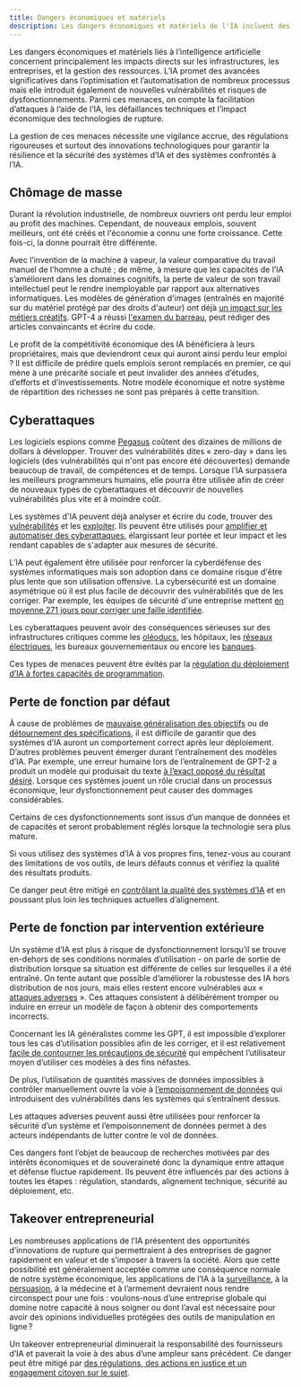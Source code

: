 ```yaml
---
title: Dangers économiques et matériels
description: Les dangers économiques et matériels de l'IA incluent des impacts sur les infrastructures et les entreprises, de nouvelles vulnérabilités, et des défis d'automatisation, nécessitant une gestion prudente via la régulation et l'innovation technologique.
---
```


Les dangers économiques et matériels liés à l’intelligence artificielle concernent principalement les impacts directs sur les infrastructures, les entreprises, et la gestion des ressources. L’IA promet des avancées significatives dans l’optimisation et l’automatisation de nombreux processus mais elle introduit également de nouvelles vulnérabilités et risques de dysfonctionnements. Parmi ces menaces, on compte la facilitation d’attaques à l’aide de l’IA, les défaillances techniques et l’impact économique des technologies de rupture.

La gestion de ces menaces nécessite une vigilance accrue, des régulations rigoureuses et surtout des innovations technologiques pour garantir la résilience et la sécurité des systèmes d’IA et des systèmes confrontés à l’IA.

## Chômage de masse

Durant la révolution industrielle, de nombreux ouvriers ont perdu leur emploi au profit des machines. Cependant, de nouveaux emplois, souvent meilleurs, ont été créés et l'économie a connu une forte croissance. Cette fois-ci, la donne pourrait être différente.

Avec l’invention de la machine à vapeur, la valeur comparative du travail manuel de l’homme a chuté ; de même, à mesure que les capacités de l’IA s’améliorent dans les domaines cognitifs, la perte de valeur de son travail intellectuel peut le rendre inemployable par rapport aux alternatives informatiques. Les modèles de génération d'images (entraînés en majorité sur du matériel protégé par des droits d'auteur) ont déjà [un impact sur les métiers créatifs](https://cointelegraph.com/news/artists-face-a-choice-with-ai-adapt-or-become-obsolete). GPT-4 a réussi [l'examen du barreau](https://law.stanford.edu/2023/04/19/gpt-4-passes-the-bar-exam-what-that-means-for-artificial-intelligence-tools-in-the-legal-industry/), peut rédiger des articles convaincants et écrire du code.

Le profit de la compétitivité économique des IA bénéficiera à leurs propriétaires, mais que deviendront ceux qui auront ainsi perdu leur emploi ? Il est difficile de prédire quels emplois seront remplacés en premier, ce qui mène à une précarité sociale et peut invalider des années d’études, d’efforts et d’investissements. Notre modèle économique et notre système de répartition des richesses ne sont pas préparés à cette transition.

## Cyberattaques

Les logiciels espions comme [Pegasus](https://fr.wikipedia.org/wiki/Pegasus_(logiciel_espion)) coûtent des dizaines de millions de dollars à développer. Trouver des vulnérabilités dites « zero-day » dans les logiciels (des vulnérabilités qui n'ont pas encore été découvertes) demande beaucoup de travail, de compétences et de temps. Lorsque l’IA surpassera les meilleurs programmeurs humains, elle pourra être utilisée afin de créer de nouveaux types de cyberattaques et découvrir de nouvelles vulnérabilités plus vite et à moindre coût.

Les systèmes d'IA peuvent déjà analyser et écrire du code, trouver des [vulnérabilités](https://betterprogramming.pub/i-used-gpt-3-to-find-213-security-vulnerabilities-in-a-single-codebase-cc3870ba9411) et les [exploiter](https://blog.checkpoint.com/2023/03/15/check-point-research-conducts-initial-security-analysis-of-chatgpt4-highlighting-potential-scenarios-for-accelerated-cybercrime/).  Ils peuvent être utilisés pour [amplifier et automatiser des cyberattaques](https://www.crowdstrike.com/cybersecurity-101/cyberattacks/ai-powered-cyberattacks/), élargissant leur portée et leur impact et les rendant capables de s'adapter aux mesures de sécurité.

L’IA peut également être utilisée pour renforcer la cyberdéfense des systèmes informatiques mais son adoption dans ce domaine risque d'être plus lente que son utilisation offensive. La cybersécurité est un domaine asymétrique où il est plus facile de découvrir des vulnérabilités que de les corriger. Par exemple, les équipes de sécurité d'une entreprise mettent [en moyenne 271 jours pour corriger une faille identifiée](https://www.mend.io/blog/securing-the-software-supply-chain-mend-open-source-risk-report/#battling-the-remediation-gap).

Les cyberattaques peuvent avoir des conséquences sérieuses sur des infrastructures critiques comme les [oléoducs](https://fr.wikipedia.org/wiki/Cyberattaque_de_Colonial_Pipeline), les hôpitaux, les [réseaux électriques](https://obr.uk/box/cyber-attacks-during-the-russian-invasion-of-ukraine/), les bureaux gouvernementaux ou encore les [banques](https://fr.wikipedia.org/wiki/Cyber-braquage_de_la_banque_centrale_du_Bangladesh).

Ces types de menaces peuvent être évités par la [régulation du déploiement d’IA à fortes capacités de programmation](https://pauseia.fr/propositions).

## Perte de fonction par défaut

À cause de problèmes de [mauvaise généralisation des objectifs](https://arxiv.org/abs/2105.14111) ou de [détournement des spécifications](https://deepmind.google/discover/blog/specification-gaming-the-flip-side-of-ai-ingenuity/), il est difficile de garantir que des systèmes d’IA auront un comportement correct après leur déploiement. D’autres problèmes peuvent émerger durant l’entraînement des modèles d’IA. Par exemple, une erreur humaine lors de l’entraînement de GPT-2 a produit un modèle qui produisait du texte [à l’exact opposé du résultat désiré](https://arxiv.org/abs/1909.08593). Lorsque ces systèmes jouent un rôle crucial dans un processus économique, leur dysfonctionnement peut causer des dommages considérables.

Certains de ces dysfonctionnements sont issus d’un manque de données et de capacités et seront probablement réglés lorsque la technologie sera plus mature.

Si vous utilisez des systèmes d’IA à vos propres fins, tenez-vous au courant des limitations de vos outils, de leurs défauts connus et vérifiez la qualité des résultats produits.

Ce danger peut être mitigé en [contrôlant la qualité des systèmes d’IA](https://pauseia.fr/propositions) et en poussant plus loin les techniques actuelles d’alignement. 

## Perte de fonction par intervention extérieure

Un système d’IA est plus à risque de dysfonctionnement lorsqu’il se trouve en-dehors de ses conditions normales d’utilisation - on parle de sortie de distribution lorsque sa situation est différente de celles sur lesquelles il a été entraîné. On tente autant que possible d’améliorer la robustesse des IA hors distribution de nos jours, mais elles restent encore vulnérables aux « [attaques adverses](https://www.forbes.com/councils/forbestechcouncil/2023/07/27/adversarial-attacks-on-ai-systems/) ». Ces attaques consistent à délibérément tromper ou induire en erreur un modèle de façon à obtenir des comportements incorrects.

Concernant les IA généralistes comme les GPT, il est impossible d’explorer tous les cas d’utilisation possibles afin de les corriger, et il est relativement [facile de contourner les précautions de sécurité](https://www.reddit.com/r/ChatGPTJailbreak/wiki/index/) qui empêchent l’utilisateur moyen d’utiliser ces modèles à des fins néfastes.

De plus, l’utilisation de quantités massives de données impossibles à contrôler manuellement ouvre la voie à [l’empoisonnement de données](https://arxiv.org/pdf/1804.00308) qui introduisent des vulnérabilités dans les systèmes qui s’entraînent dessus.

Les attaques adverses peuvent aussi être utilisées pour renforcer la sécurité d’un système et l’empoisonnement de données permet à des acteurs indépendants de lutter contre le vol de données.

Ces dangers font l’objet de beaucoup de recherches motivées par des intérêts économiques et de souveraineté donc la dynamique entre attaque et défense fluctue rapidement. Ils peuvent être influencés par des actions à toutes les étapes : régulation, standards, alignement technique, sécurité au déploiement, etc.

## Takeover entrepreneurial

Les nombreuses applications de l’IA présentent des opportunités d’innovations de rupture qui permettraient à des entreprises de gagner rapidement en valeur et de s’imposer à travers la société. Alors que cette possibilité est généralement acceptée comme une conséquence normale de notre système économique, les applications de l’IA à la [surveillance](https://www.forbes.com/councils/forbestechcouncil/2024/02/02/artificial-intelligence-the-new-eyes-of-surveillance/), à la [persuasion](https://arxiv.org/pdf/2303.08721), à la médecine et à l’armement devraient nous rendre circonspect pour une fois : voulons-nous d’une entreprise globale qui domine notre capacité à nous soigner ou dont l’aval est nécessaire pour avoir des opinions individuelles protégées des outils de manipulation en ligne ?

Un takeover entrepreneurial diminuerait la responsabilité des fournisseurs d’IA et paverait la voie à des abus d’une ampleur sans précédent. Ce danger peut être mitigé par [des régulations, des actions en justice et un engagement citoyen sur le sujet](https://pauseia.fr/propositions).
